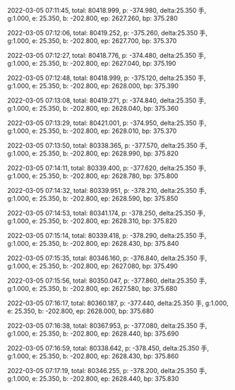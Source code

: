 2022-03-05 07:11:45, total: 80418.999, p: -374.980, delta:25.350 手, g:1.000, e: 25.350, b: -202.800, ep: 2627.260, bp: 375.280

2022-03-05 07:12:06, total: 80419.252, p: -375.260, delta:25.350 手, g:1.000, e: 25.350, b: -202.800, ep: 2627.700, bp: 375.370

2022-03-05 07:12:27, total: 80418.776, p: -374.480, delta:25.350 手, g:1.000, e: 25.350, b: -202.800, ep: 2627.040, bp: 375.190

2022-03-05 07:12:48, total: 80418.999, p: -375.120, delta:25.350 手, g:1.000, e: 25.350, b: -202.800, ep: 2628.000, bp: 375.390

2022-03-05 07:13:08, total: 80419.271, p: -374.840, delta:25.350 手, g:1.000, e: 25.350, b: -202.800, ep: 2628.040, bp: 375.360

2022-03-05 07:13:29, total: 80421.001, p: -374.950, delta:25.350 手, g:1.000, e: 25.350, b: -202.800, ep: 2628.010, bp: 375.370

2022-03-05 07:13:50, total: 80338.365, p: -377.570, delta:25.350 手, g:1.000, e: 25.350, b: -202.800, ep: 2628.990, bp: 375.820

2022-03-05 07:14:11, total: 80339.400, p: -377.620, delta:25.350 手, g:1.000, e: 25.350, b: -202.800, ep: 2628.780, bp: 375.800

2022-03-05 07:14:32, total: 80339.951, p: -378.210, delta:25.350 手, g:1.000, e: 25.350, b: -202.800, ep: 2628.590, bp: 375.850

2022-03-05 07:14:53, total: 80341.174, p: -378.250, delta:25.350 手, g:1.000, e: 25.350, b: -202.800, ep: 2628.310, bp: 375.820

2022-03-05 07:15:14, total: 80339.418, p: -378.290, delta:25.350 手, g:1.000, e: 25.350, b: -202.800, ep: 2628.430, bp: 375.840

2022-03-05 07:15:35, total: 80346.160, p: -376.840, delta:25.350 手, g:1.000, e: 25.350, b: -202.800, ep: 2627.080, bp: 375.490

2022-03-05 07:15:56, total: 80350.047, p: -377.860, delta:25.350 手, g:1.000, e: 25.350, b: -202.800, ep: 2627.580, bp: 375.680

2022-03-05 07:16:17, total: 80360.187, p: -377.440, delta:25.350 手, g:1.000, e: 25.350, b: -202.800, ep: 2628.000, bp: 375.680

2022-03-05 07:16:38, total: 80367.953, p: -377.080, delta:25.350 手, g:1.000, e: 25.350, b: -202.800, ep: 2628.440, bp: 375.690

2022-03-05 07:16:59, total: 80338.642, p: -378.450, delta:25.350 手, g:1.000, e: 25.350, b: -202.800, ep: 2628.430, bp: 375.860

2022-03-05 07:17:19, total: 80346.255, p: -378.200, delta:25.350 手, g:1.000, e: 25.350, b: -202.800, ep: 2628.440, bp: 375.830